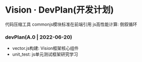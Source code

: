 # Vision · DevPlan(开发计划)

代码压缩工具
commonjs模块标准在前端引用
js高性能计算: 倒叙循环


### devPlan(A.0 | 2022-06-20)
  * vector.js构建: Vision框架核心组件
  * unit_test: js单元测试框架研究学习
